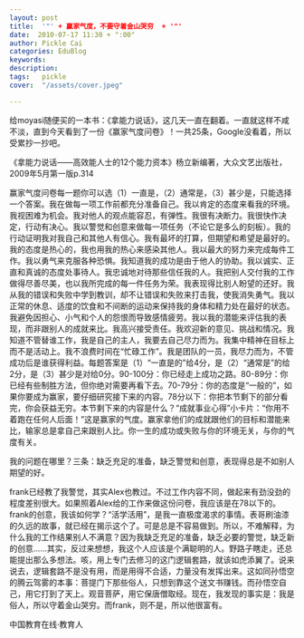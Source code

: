 ```yaml
---
layout: post  
title:  '"' + 赢家气度，不要守着金山哭穷  + '"'
date:  2010-07-17 11:30 + ":00" 
author: Pickle Cai  
categories: EduBlog  
keywords: 
description:   
tags:	pickle   
cover:  "/assets/cover.jpeg"  

---  
```

    
给moyasi随便买的一本书：《拿能力说话》，这几天一直在翻着。一直就这样不咸不淡，直到今天看到了一份《赢家气度问卷》！一共25条，Google没看着，所以受累抄一抄吧。

《拿能力说话——高效能人士的12个能力资本》杨立新编著，大众文艺出版社，2009年5月第一版p.314

赢家气度问卷每一题你可以选（1）一直是，（2）通常是，（3）甚少是，只能选择一个答案。我在做每一项工作前都充分准备自己。我以肯定的态度来看我的环境。我视困难为机会。我对他人的观点能容忍，有弹性。我很有决断力。我很快作决定，行动有决心。我以警觉和创意来做每一项任务（不论它是多么的刻板）。我的行动证明我对我自己和其他人有信心。我有最坏的打算，但期望和希望是最好的。我的态度是热心的，我也用我的热心来感染其他人。我以最大的努力来完成每件工作。我以勇气来克服各种恐惧。我知道我的成功是由于他人的协助。我以诚实、正直和真诚的态度处事待人。我忠诚地对待那些信任我的人。我把别人交付我的工作做得尽善尽美，也以我所完成的每一件任务为荣。我表现得比别人盼望的还好。我从我的错误和失败中学到教训，却不让错误和失败来打击我，使我消失勇气。我以正常的休息、适度的饮食和不间断的运动来保持我的身体和精力处在最好的状态。我避免因担心、小气和个人的怨恨而导致感情疲劳。我以我的潜能来评估我的表现，而非跟别人的成就来比。我高兴接受责任。我欢迎新的意见、挑战和情况。我知道不管替谁工作，我是自己的主人，我要去自己尽力而为。我集中精神在目标上而不是活动上。我不浪费时间在“忙碌工作”。我是团队的一员，我尽力而为，不管成功后是谁获得利益。每题答案是（1）“一直是的”给4分，是（2）“通常是”的给2分，是（3）甚少是对给0分。90-100分：你已经走上成功之路。80-89分：你已经有些制胜方法，但你绝对需要再看下去。70-79分：你的态度是“一般的”，如果你要成为赢家，要仔细研究接下来的内容。78分以下：你把本节剩下的部分看完，你会获益无穷。本节剩下来的内容是什么？“成就事业心得”小卡片：“你用不着跑在任何人后面！”这是赢家的气度。赢家拿他们的成就跟他们的目标和潜能来比，输家总是拿自己来跟别人比。你一生的成功或失败与你的环境无关，与你的气度有关。

我的问题在哪里？三条：缺乏充足的准备，缺乏警觉和创意，表现得总是不如别人期望的好。









frank已经教了我警觉，其实Alex也教过。不过工作内容不同，做起来有劲没劲的程度差别很大。如果照着Alex给的工作来做这份问卷，我应该是在78以下的。frank的创意，我该如何学？“活学活用”，是我一直极度渴求的事情。表哥刷油漆的久远的故事，就已经在揭示这个了。可是总是不容易做到。所以，不难解释，为什么我的工作结果别人不满意？因为我缺乏充足的准备，缺乏必要的警觉，缺乏新的创意……其实，反过来想想，我这个人应该是个满聪明的人。野路子瞎走，还总能提出那么多想法。咳，用上专门去修习的这门逻辑套路，就该如虎添翼了。说来说去，逻辑套路不是没有用，而是用得不合适，力量没有发挥出来。这如同孙悟空的腾云驾雾的本事：菩提门下那些俗人，只想到靠这个送文书赚钱。而孙悟空自己，用它打到了天上。观音菩萨，用它保唐僧取经。现在，我发现的事实是：我是俗人，所以守着金山哭穷。而frank，则不是，所以他很富有。





		    
 中国教育在线·教育人

